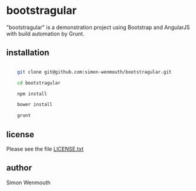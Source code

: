 
# bootstragular

"bootstragular" is a demonstration project using Bootstrap and AngularJS with build automation by Grunt.

## installation

```bash

    git clone git@github.com:simon-wenmouth/bootstragular.git

    cd bootstragular

    npm install

    bower install

    grunt

```

## license

Please see the file [LICENSE.txt](LICENSE.txt)

## author

Simon Wenmouth

